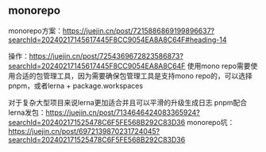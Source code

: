 ## monorepo

monorepo方案：https://juejin.cn/post/7215886869199896637?searchId=20240217145617445F8CC9054EA8A8C64F#heading-14

操作：https://juejin.cn/post/7254369672823586873?searchId=20240217145617445F8CC9054EA8A8C64F
使用mono repo需要使用合适的包管理工具，因为需要确保包管理工具是支持mono repo的，可以选择pnpm，或者lerna + package.workspaces

对于复杂大型项目来说lerna更加适合并且可以平滑的升级生成日志
pnpm配合lerna发包：https://juejin.cn/post/7134646424083365924?searchId=202402171525478C6F5FE568B292C83D36
monorepo坑：https://juejin.cn/post/6972139870231724045?searchId=202402171525478C6F5FE568B292C83D36

